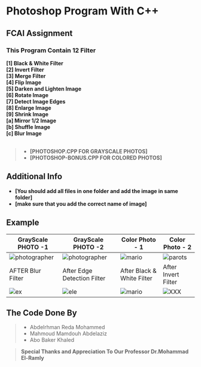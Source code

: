 # Photoshop Program With C++ 
## FCAI Assignment 

### This Program Contain 12 Filter



**[1] Black & White Filter <br />
[2] Invert Filter<br />
[3] Merge Filter <br />
[4] Flip Image<br />
[5] Darken and Lighten Image <br />
[6] Rotate Image<br />
[7] Detect Image Edges <br />
[8] Enlarge Image<br />
[9] Shrink Image<br />
[a] Mirror 1/2 Image<br />
[b] Shuffle Image<br />
[c] Blur Image<br />
<br />**

> *  **[PHOTOSHOP.CPP FOR GRAYSCALE PHOTOS]<br />**
> * **[PHOTOSHOP-BONUS.CPP FOR COLORED PHOTOS]<br />**
## Additional Info

- **[You should add all files in one folder and add the image in same folder]**
- **[make sure that you add the correct name of image]**
 

## Example
| GrayScale PHOTO -1   |  GrayScale PHOTO -2      | Color Photo - 1 | Color Photo - 2 |
|-----------------|-----------------|-----------------|-----------------|
|   ![photographer](https://user-images.githubusercontent.com/90706154/161638243-0ec730ba-5880-402e-987e-081c79c601bc.png)|   ![photographer](https://user-images.githubusercontent.com/90706154/161638243-0ec730ba-5880-402e-987e-081c79c601bc.png)   |![mario](https://user-images.githubusercontent.com/90706154/161640750-c24e7723-8f41-4135-959c-76b179679490.png)| ![parots](https://user-images.githubusercontent.com/90706154/161640777-79113623-dbdd-494a-8c7f-6fd0866f675e.png)|
| AFTER Blur Filter  | After Edge Detection Filter   | After  Black & White Filter   |After Invert Filter   |
|   ![ex](https://user-images.githubusercontent.com/90706154/161638548-df0d7176-a9df-4fb0-9c60-abc90ee4afd9.png) |![ele](![House](https://user-images.githubusercontent.com/89981157/164149470-88a68c9a-32f3-40e0-a25f-5e46412fafa1.png))|![mario](https://user-images.githubusercontent.com/90706154/163744040-b6c41db9-f8cc-4f2e-9f55-99d9b9a2b2f4.png)|![XXX](https://user-images.githubusercontent.com/90706154/161641211-e4451f30-aa1b-41db-9288-c84ad93e5b8c.png)|

## The Code Done By
> * Abdelrhman Reda Mohammed
> * Mahmoud Mamdouh Abdelaziz
> * Abo Baker Khaled

 > **Special Thanks and Appreciation To Our Professor  Dr.Mohammad El-Ramly**
